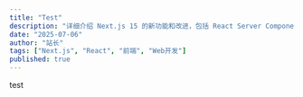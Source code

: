 ```yaml
---
title: "Test"
description: "详细介绍 Next.js 15 的新功能和改进，包括 React Server Components、App Router 等。"
date: "2025-07-06"
author: "站长"
tags: ["Next.js", "React", "前端", "Web开发"]
published: true
---
```


test
